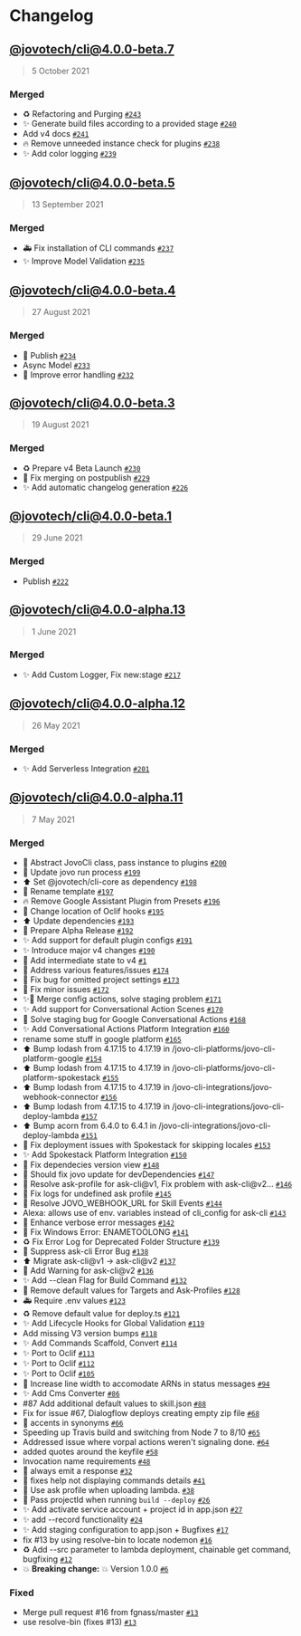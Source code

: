 # Changelog

## [@jovotech/cli@4.0.0-beta.7](https://github.com/jovotech/jovo-cli/compare/@jovotech/cli@4.0.0-beta.5...@jovotech/cli@4.0.0-beta.7)

> 5 October 2021

### Merged

- :recycle: Refactoring and Purging [`#243`](https://github.com/jovotech/jovo-cli/pull/243)
- :sparkles: Generate build files according to a provided stage [`#240`](https://github.com/jovotech/jovo-cli/pull/240)
- Add v4 docs [`#241`](https://github.com/jovotech/jovo-cli/pull/241)
- :fire: Remove unneeded instance check for plugins [`#238`](https://github.com/jovotech/jovo-cli/pull/238)
- :sparkles: Add color logging [`#239`](https://github.com/jovotech/jovo-cli/pull/239)

## [@jovotech/cli@4.0.0-beta.5](https://github.com/jovotech/jovo-cli/compare/@jovotech/cli@4.0.0-beta.4...@jovotech/cli@4.0.0-beta.5)

> 13 September 2021

### Merged

- 🚑️ Fix installation of CLI commands [`#237`](https://github.com/jovotech/jovo-cli/pull/237)
- ✨ Improve Model Validation [`#235`](https://github.com/jovotech/jovo-cli/pull/235)

## [@jovotech/cli@4.0.0-beta.4](https://github.com/jovotech/jovo-cli/compare/@jovotech/cli@4.0.0-beta.3...@jovotech/cli@4.0.0-beta.4)

> 27 August 2021

### Merged

- 🔖 Publish [`#234`](https://github.com/jovotech/jovo-cli/pull/234)
- Async Model [`#233`](https://github.com/jovotech/jovo-cli/pull/233)
- 🥅 Improve error handling [`#232`](https://github.com/jovotech/jovo-cli/pull/232)

## [@jovotech/cli@4.0.0-beta.3](https://github.com/jovotech/jovo-cli/compare/@jovotech/cli@4.0.0-beta.1...@jovotech/cli@4.0.0-beta.3)

> 19 August 2021

### Merged

- ♻️ Prepare v4 Beta Launch  [`#230`](https://github.com/jovotech/jovo-cli/pull/230)
- 🐛 Fix merging on postpublish [`#229`](https://github.com/jovotech/jovo-cli/pull/229)
- ✨ Add automatic changelog generation [`#226`](https://github.com/jovotech/jovo-cli/pull/226)

## [@jovotech/cli@4.0.0-beta.1](https://github.com/jovotech/jovo-cli/compare/@jovotech/cli@4.0.0-alpha.13...@jovotech/cli@4.0.0-beta.1)

> 29 June 2021

### Merged

- Publish [`#222`](https://github.com/jovotech/jovo-cli/pull/222)

## [@jovotech/cli@4.0.0-alpha.13](https://github.com/jovotech/jovo-cli/compare/@jovotech/cli@4.0.0-alpha.12...@jovotech/cli@4.0.0-alpha.13)

> 1 June 2021

### Merged

- ✨ Add Custom Logger, Fix new:stage [`#217`](https://github.com/jovotech/jovo-cli/pull/217)

## [@jovotech/cli@4.0.0-alpha.12](https://github.com/jovotech/jovo-cli/compare/@jovotech/cli@4.0.0-alpha.11...@jovotech/cli@4.0.0-alpha.12)

> 26 May 2021

### Merged

- ✨ Add Serverless Integration [`#201`](https://github.com/jovotech/jovo-cli/pull/201)

## [@jovotech/cli@4.0.0-alpha.11]()

> 7 May 2021

### Merged

- 🚚 Abstract JovoCli class, pass instance to plugins [`#200`](https://github.com/jovotech/jovo-cli/pull/200)
- 🔨 Update jovo run process [`#199`](https://github.com/jovotech/jovo-cli/pull/199)
- ⬆️ Set @jovotech/cli-core as dependency [`#198`](https://github.com/jovotech/jovo-cli/pull/198)
- 🚚 Rename template [`#197`](https://github.com/jovotech/jovo-cli/pull/197)
- 🔥 Remove Google Assistant Plugin from Presets [`#196`](https://github.com/jovotech/jovo-cli/pull/196)
- 🐛 Change location of Oclif hooks [`#195`](https://github.com/jovotech/jovo-cli/pull/195)
- ⬆️ Update dependencies [`#193`](https://github.com/jovotech/jovo-cli/pull/193)
- 🔖 Prepare Alpha Release [`#192`](https://github.com/jovotech/jovo-cli/pull/192)
- ✨ Add support for default plugin configs [`#191`](https://github.com/jovotech/jovo-cli/pull/191)
- ✨ Introduce major v4 changes [`#190`](https://github.com/jovotech/jovo-cli/pull/190)
- 🚧 Add intermediate state to v4 [`#1`](https://github.com/jovotech/jovo-cli/pull/1)
- 🐛 Address various features/issues [`#174`](https://github.com/jovotech/jovo-cli/pull/174)
- 🐛 Fix bug for omitted project settings [`#173`](https://github.com/jovotech/jovo-cli/pull/173)
- 🐛 Fix minor issues [`#172`](https://github.com/jovotech/jovo-cli/pull/172)
- ✨🐛 Merge config actions, solve staging problem [`#171`](https://github.com/jovotech/jovo-cli/pull/171)
- ✨ Add support for Conversational Action Scenes [`#170`](https://github.com/jovotech/jovo-cli/pull/170)
- 🐛 Solve staging bug for Google Conversational Actions [`#168`](https://github.com/jovotech/jovo-cli/pull/168)
- ✨ Add Conversational Actions Platform Integration [`#160`](https://github.com/jovotech/jovo-cli/pull/160)
- rename some stuff in google platform [`#165`](https://github.com/jovotech/jovo-cli/pull/165)
- ⬆️ Bump lodash from 4.17.15 to 4.17.19 in /jovo-cli-platforms/jovo-cli-platform-google [`#154`](https://github.com/jovotech/jovo-cli/pull/154)
- ⬆️ Bump lodash from 4.17.15 to 4.17.19 in /jovo-cli-platforms/jovo-cli-platform-spokestack [`#155`](https://github.com/jovotech/jovo-cli/pull/155)
- ⬆️ Bump lodash from 4.17.15 to 4.17.19 in /jovo-cli-integrations/jovo-webhook-connector [`#156`](https://github.com/jovotech/jovo-cli/pull/156)
- ⬆️ Bump lodash from 4.17.15 to 4.17.19 in /jovo-cli-integrations/jovo-cli-deploy-lambda [`#157`](https://github.com/jovotech/jovo-cli/pull/157)
- ⬆️ Bump acorn from 6.4.0 to 6.4.1 in /jovo-cli-integrations/jovo-cli-deploy-lambda [`#151`](https://github.com/jovotech/jovo-cli/pull/151)
- 🐛 Fix deployment issues with Spokestack for skipping locales [`#153`](https://github.com/jovotech/jovo-cli/pull/153)
- ✨ Add Spokestack Platform Integration [`#150`](https://github.com/jovotech/jovo-cli/pull/150)
- :bug: Fix dependecies version view [`#148`](https://github.com/jovotech/jovo-cli/pull/148)
- :bug: Should fix jovo update for devDependencies [`#147`](https://github.com/jovotech/jovo-cli/pull/147)
- 🐛 Resolve ask-profile for ask-cli@v1, Fix problem with ask-cli@v2… [`#146`](https://github.com/jovotech/jovo-cli/pull/146)
- 🐛 Fix logs for undefined ask profile [`#145`](https://github.com/jovotech/jovo-cli/pull/145)
- 🐛 Resolve JOVO_WEBHOOK_URL for Skill Events [`#144`](https://github.com/jovotech/jovo-cli/pull/144)
- Alexa: allows use of env. variables instead of cli_config for ask-cli [`#143`](https://github.com/jovotech/jovo-cli/pull/143)
- 🥅 Enhance verbose error messages [`#142`](https://github.com/jovotech/jovo-cli/pull/142)
- 🏁 Fix Windows Error: ENAMETOOLONG [`#141`](https://github.com/jovotech/jovo-cli/pull/141)
- ♻️ Fix Error Log for Deprecated Folder Structure [`#139`](https://github.com/jovotech/jovo-cli/pull/139)
- 🐛 Suppress ask-cli Error Bug [`#138`](https://github.com/jovotech/jovo-cli/pull/138)
- ⬆️ Migrate ask-cli@v1 -&gt; ask-cli@v2 [`#137`](https://github.com/jovotech/jovo-cli/pull/137)
- 💩 Add Warning for ask-cli@v2 [`#136`](https://github.com/jovotech/jovo-cli/pull/136)
- ✨ Add --clean Flag for Build Command [`#132`](https://github.com/jovotech/jovo-cli/pull/132)
- 🐛 Remove default values for Targets and Ask-Profiles [`#128`](https://github.com/jovotech/jovo-cli/pull/128)
- 🚑 Require .env values [`#123`](https://github.com/jovotech/jovo-cli/pull/123)
- ♻️ Remove default value for deploy.ts [`#121`](https://github.com/jovotech/jovo-cli/pull/121)
- ✨ Add Lifecycle Hooks for Global Validation [`#119`](https://github.com/jovotech/jovo-cli/pull/119)
- Add missing V3 version bumps [`#118`](https://github.com/jovotech/jovo-cli/pull/118)
- ✨ Add Commands Scaffold, Convert [`#114`](https://github.com/jovotech/jovo-cli/pull/114)
- ✨ Port to Oclif [`#113`](https://github.com/jovotech/jovo-cli/pull/113)
- ✨ Port to Oclif [`#112`](https://github.com/jovotech/jovo-cli/pull/112)
- ✨ Port to Oclif [`#105`](https://github.com/jovotech/jovo-cli/pull/105)
- :lipstick: Increase line width to accomodate ARNs in status messages [`#94`](https://github.com/jovotech/jovo-cli/pull/94)
- :sparkles: Add Cms Converter [`#86`](https://github.com/jovotech/jovo-cli/pull/86)
- #87 Add additional default values to skill.json  [`#88`](https://github.com/jovotech/jovo-cli/pull/88)
- Fix for issue #67, Dialogflow deploys creating empty zip file [`#68`](https://github.com/jovotech/jovo-cli/pull/68)
- :bug: accents in synonyms [`#66`](https://github.com/jovotech/jovo-cli/pull/66)
- Speeding up Travis build and switching from Node 7 to 8/10 [`#65`](https://github.com/jovotech/jovo-cli/pull/65)
- Addressed issue where vorpal actions weren't signaling done. [`#64`](https://github.com/jovotech/jovo-cli/pull/64)
- added quotes around the keyfile [`#58`](https://github.com/jovotech/jovo-cli/pull/58)
- Invocation name requirements [`#48`](https://github.com/jovotech/jovo-cli/pull/48)
- :bug: always emit a response [`#32`](https://github.com/jovotech/jovo-cli/pull/32)
- 🐛 fixes help not displaying commands details  [`#41`](https://github.com/jovotech/jovo-cli/pull/41)
- :bug: Use ask profile when uploading lambda. [`#38`](https://github.com/jovotech/jovo-cli/pull/38)
- :bug: Pass projectId when running `build --deploy` [`#26`](https://github.com/jovotech/jovo-cli/pull/26)
- :sparkles: Add activate service account + project id in app.json [`#27`](https://github.com/jovotech/jovo-cli/pull/27)
- :sparkles: add --record functionality [`#24`](https://github.com/jovotech/jovo-cli/pull/24)
- :sparkles: Add staging configuration to app.json + Bugfixes [`#17`](https://github.com/jovotech/jovo-cli/pull/17)
- fix #13 by using resolve-bin to locate nodemon [`#16`](https://github.com/jovotech/jovo-cli/pull/16)
- :recycle: Add --src parameter to lambda deployment, chainable get command, bugfixing [`#12`](https://github.com/jovotech/jovo-cli/pull/12)
- :boom: **Breaking change:** :boom: Version 1.0.0 [`#6`](https://github.com/jovotech/jovo-cli/pull/6)

### Fixed

- Merge pull request #16 from fgnass/master [`#13`](https://github.com/jovotech/jovo-cli/issues/13)
- use resolve-bin (fixes #13) [`#13`](https://github.com/jovotech/jovo-cli/issues/13)
